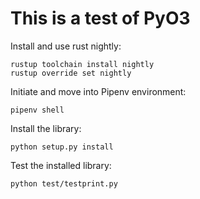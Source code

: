 # This is a test of PyO3

Install and use rust nightly:
```
rustup toolchain install nightly
rustup override set nightly
```

Initiate and move into Pipenv environment:
```
pipenv shell
```

Install the library:
```
python setup.py install
```

Test the installed library:
```bash
python test/testprint.py
```